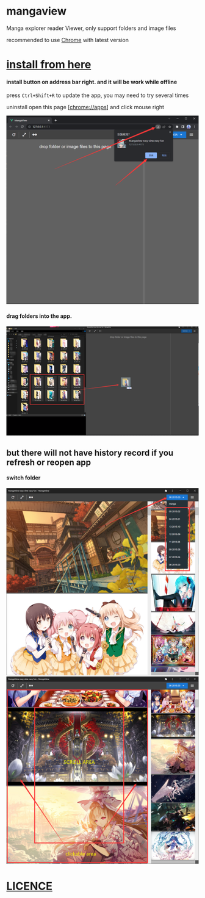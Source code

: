 #  mangaview

Manga explorer reader Viewer, only support folders and image files

recommended to use [Chrome](https://www.google.com/chrome/) with latest version

# [install from here](https://nohnolife.github.io/mangaview/dist/index.html)

#### install button on address bar right. and it will be work while offline
press `Ctrl+Shift+R` to update the app, you may need to try several times

uninstall open this page [[chrome://apps](chrome://apps)] and click mouse right

![](https://github.com/NOHNOLIFE/mangaview/blob/main/description/desc%201.png)
#### drag folders into the app.
![](https://github.com/NOHNOLIFE/mangaview/blob/main/description/desc%202.png)
## but there will not have history record if you refresh or reopen app
#### switch folder
![](https://github.com/NOHNOLIFE/mangaview/blob/main/description/desc%203.png)
![](https://github.com/NOHNOLIFE/mangaview/blob/main/description/desc%204.png)

#  [LICENCE](https://github.com/NOHNOLIFE/mangaview/blob/main/LICENSE)
